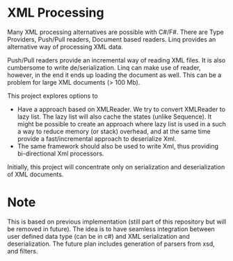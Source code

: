 XML Processing
==============

Many XML processing alternatives are possible with C#/F#. There are
Type Providers, Push/Pull readers, Document based readers. Linq
provides an alternative way of processing XML data.

Push/Pull readers provide an incremental way of reading XML files. It
is also cumbersome to write de/serialization. Linq can make use of
reader, however, in the end it ends up loading the document as
well. This can be a problem for large XML documents (> 100 Mb).

This project explores options to

* Have a approach based on XMLReader. We try to convert XMLReader to
  lazy list. The lazy list will also cache the states (unlike
  Sequence). It might be possible to create an approach where lazy
  list is used in a such a way to reduce memory (or stack) overhead,
  and at the same time provide a fast/incremental approach to
  deserialize Xml.
* The same framework should also be used to write Xml, thus providing
  bi-directional Xml processors.


Initially, this project will concentrate only on serialization and
deserialization of XML documents.



# Note #
This is based on previous implementation (still part of this repository but will be removed in future). The idea is to have seamless integration between user defined data type (can be in c#) and XML serialization and deserialization. The future plan includes generation of parsers from xsd, and filters.



